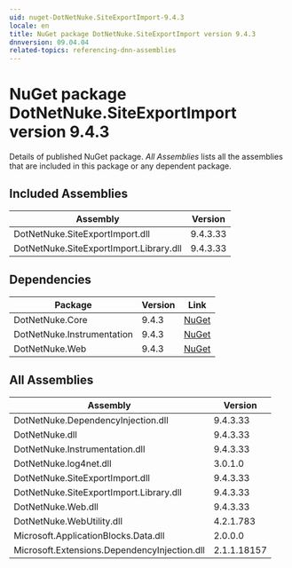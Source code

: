 ```yaml
---
uid: nuget-DotNetNuke.SiteExportImport-9.4.3
locale: en
title: NuGet package DotNetNuke.SiteExportImport version 9.4.3
dnnversion: 09.04.04
related-topics: referencing-dnn-assemblies
---
```


# NuGet package DotNetNuke.SiteExportImport version 9.4.3
Details of published NuGet package.
*All Assemblies* lists all the assemblies that are included in this package or any dependent package.

## Included Assemblies

|Assembly|Version|
|---|---|
|DotNetNuke.SiteExportImport.dll|9.4.3.33|
|DotNetNuke.SiteExportImport.Library.dll|9.4.3.33|

## Dependencies

|Package|Version|Link|
|---|---|---|
|DotNetNuke.Core|9.4.3|[NuGet](https://www.nuget.org/packages/DotNetNuke.Core/9.4.3)|
|DotNetNuke.Instrumentation|9.4.3|[NuGet](https://www.nuget.org/packages/DotNetNuke.Instrumentation/9.4.3)|
|DotNetNuke.Web|9.4.3|[NuGet](https://www.nuget.org/packages/DotNetNuke.Web/9.4.3)|

## All Assemblies

|Assembly|Version|
|---|---|
|DotNetNuke.DependencyInjection.dll|9.4.3.33|
|DotNetNuke.dll|9.4.3.33|
|DotNetNuke.Instrumentation.dll|9.4.3.33|
|DotNetNuke.log4net.dll|3.0.1.0|
|DotNetNuke.SiteExportImport.dll|9.4.3.33|
|DotNetNuke.SiteExportImport.Library.dll|9.4.3.33|
|DotNetNuke.Web.dll|9.4.3.33|
|DotNetNuke.WebUtility.dll|4.2.1.783|
|Microsoft.ApplicationBlocks.Data.dll|2.0.0.0|
|Microsoft.Extensions.DependencyInjection.dll|2.1.1.18157|

